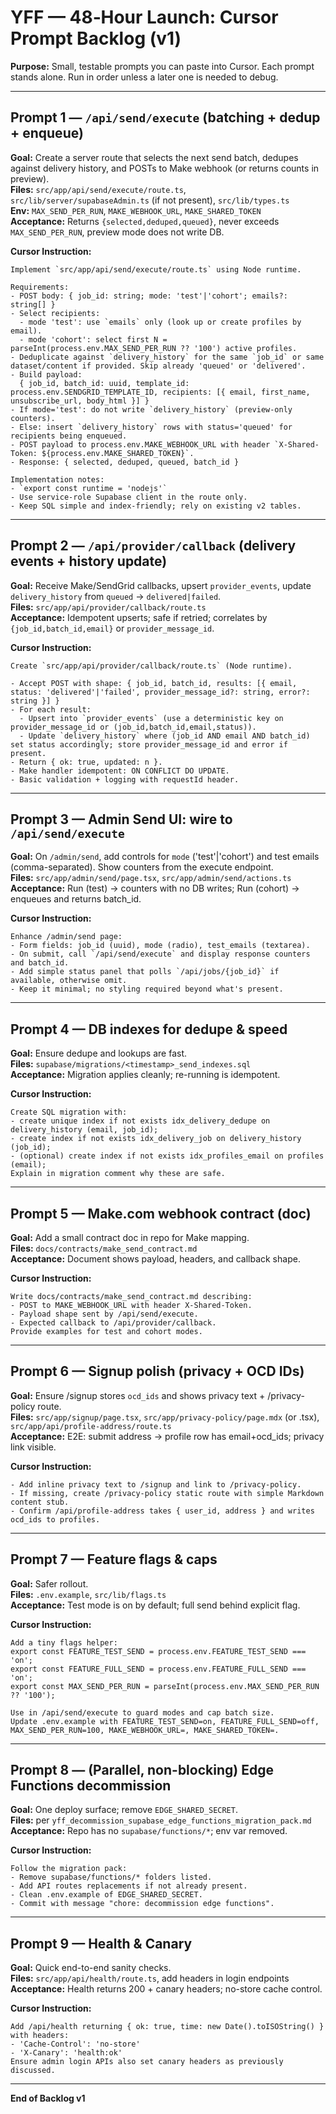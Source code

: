 
# YFF — 48‑Hour Launch: Cursor Prompt Backlog (v1)

**Purpose:** Small, testable prompts you can paste into Cursor. Each prompt stands alone. Run in order unless a later one is needed to debug.

---

## Prompt 1 — `/api/send/execute` (batching + dedup + enqueue)
**Goal:** Create a server route that selects the next send batch, dedupes against delivery history, and POSTs to Make webhook (or returns counts in preview).  
**Files:** `src/app/api/send/execute/route.ts`, `src/lib/server/supabaseAdmin.ts` (if not present), `src/lib/types.ts`  
**Env:** `MAX_SEND_PER_RUN`, `MAKE_WEBHOOK_URL`, `MAKE_SHARED_TOKEN`  
**Acceptance:** Returns `{selected,deduped,queued}`, never exceeds `MAX_SEND_PER_RUN`, preview mode does not write DB.

**Cursor Instruction:**

```
Implement `src/app/api/send/execute/route.ts` using Node runtime.

Requirements:
- POST body: { job_id: string; mode: 'test'|'cohort'; emails?: string[] }
- Select recipients:
  - mode 'test': use `emails` only (look up or create profiles by email).
  - mode 'cohort': select first N = parseInt(process.env.MAX_SEND_PER_RUN ?? '100') active profiles.
- Deduplicate against `delivery_history` for the same `job_id` or same dataset/content if provided. Skip already 'queued' or 'delivered'.
- Build payload:
  { job_id, batch_id: uuid, template_id: process.env.SENDGRID_TEMPLATE_ID, recipients: [{ email, first_name, unsubscribe_url, body_html }] }
- If mode='test': do not write `delivery_history` (preview-only counters).
- Else: insert `delivery_history` rows with status='queued' for recipients being enqueued.
- POST payload to process.env.MAKE_WEBHOOK_URL with header `X-Shared-Token: ${process.env.MAKE_SHARED_TOKEN}`.
- Response: { selected, deduped, queued, batch_id }

Implementation notes:
- `export const runtime = 'nodejs'`
- Use service-role Supabase client in the route only.
- Keep SQL simple and index-friendly; rely on existing v2 tables.
```
---

## Prompt 2 — `/api/provider/callback` (delivery events + history update)
**Goal:** Receive Make/SendGrid callbacks, upsert `provider_events`, update `delivery_history` from `queued` → `delivered|failed`.  
**Files:** `src/app/api/provider/callback/route.ts`  
**Acceptance:** Idempotent upserts; safe if retried; correlates by `{job_id,batch_id,email}` or `provider_message_id`.

**Cursor Instruction:**

```
Create `src/app/api/provider/callback/route.ts` (Node runtime).

- Accept POST with shape: { job_id, batch_id, results: [{ email, status: 'delivered'|'failed', provider_message_id?: string, error?: string }] }
- For each result:
  - Upsert into `provider_events` (use a deterministic key on provider_message_id or (job_id,batch_id,email,status)).
  - Update `delivery_history` where (job_id AND email AND batch_id) set status accordingly; store provider_message_id and error if present.
- Return { ok: true, updated: n }.
- Make handler idempotent: ON CONFLICT DO UPDATE.
- Basic validation + logging with requestId header.
```
---

## Prompt 3 — Admin Send UI: wire to `/api/send/execute`
**Goal:** On `/admin/send`, add controls for `mode` ('test'|'cohort') and test emails (comma-separated). Show counters from the execute endpoint.  
**Files:** `src/app/admin/send/page.tsx`, `src/app/admin/send/actions.ts`  
**Acceptance:** Run (test) → counters with no DB writes; Run (cohort) → enqueues and returns batch_id.

**Cursor Instruction:**

```
Enhance /admin/send page:
- Form fields: job_id (uuid), mode (radio), test_emails (textarea).
- On submit, call `/api/send/execute` and display response counters and batch_id.
- Add simple status panel that polls `/api/jobs/{job_id}` if available, otherwise omit.
- Keep it minimal; no styling required beyond what's present.
```
---

## Prompt 4 — DB indexes for dedupe & speed
**Goal:** Ensure dedupe and lookups are fast.  
**Files:** `supabase/migrations/<timestamp>_send_indexes.sql`  
**Acceptance:** Migration applies cleanly; re-running is idempotent.

**Cursor Instruction:**

```
Create SQL migration with:
- create unique index if not exists idx_delivery_dedupe on delivery_history (email, job_id);
- create index if not exists idx_delivery_job on delivery_history (job_id);
- (optional) create index if not exists idx_profiles_email on profiles (email);
Explain in migration comment why these are safe.
```
---

## Prompt 5 — Make.com webhook contract (doc)
**Goal:** Add a small contract doc in repo for Make mapping.  
**Files:** `docs/contracts/make_send_contract.md`  
**Acceptance:** Document shows payload, headers, and callback shape.

**Cursor Instruction:**

```
Write docs/contracts/make_send_contract.md describing:
- POST to MAKE_WEBHOOK_URL with header X-Shared-Token.
- Payload shape sent by /api/send/execute.
- Expected callback to /api/provider/callback.
Provide examples for test and cohort modes.
```
---

## Prompt 6 — Signup polish (privacy + OCD IDs)
**Goal:** Ensure /signup stores `ocd_ids` and shows privacy text + /privacy-policy route.  
**Files:** `src/app/signup/page.tsx`, `src/app/privacy-policy/page.mdx` (or .tsx), `src/app/api/profile-address/route.ts`  
**Acceptance:** E2E: submit address → profile row has email+ocd_ids; privacy link visible.

**Cursor Instruction:**

```
- Add inline privacy text to /signup and link to /privacy-policy.
- If missing, create /privacy-policy static route with simple Markdown content stub.
- Confirm /api/profile-address takes { user_id, address } and writes ocd_ids to profiles.
```
---

## Prompt 7 — Feature flags & caps
**Goal:** Safer rollout.  
**Files:** `.env.example`, `src/lib/flags.ts`  
**Acceptance:** Test mode is on by default; full send behind explicit flag.

**Cursor Instruction:**

```
Add a tiny flags helper:
export const FEATURE_TEST_SEND = process.env.FEATURE_TEST_SEND === 'on';
export const FEATURE_FULL_SEND = process.env.FEATURE_FULL_SEND === 'on';
export const MAX_SEND_PER_RUN = parseInt(process.env.MAX_SEND_PER_RUN ?? '100');

Use in /api/send/execute to guard modes and cap batch size.
Update .env.example with FEATURE_TEST_SEND=on, FEATURE_FULL_SEND=off, MAX_SEND_PER_RUN=100, MAKE_WEBHOOK_URL=, MAKE_SHARED_TOKEN=.
```
---

## Prompt 8 — (Parallel, non-blocking) Edge Functions decommission
**Goal:** One deploy surface; remove `EDGE_SHARED_SECRET`.  
**Files:** per `yff_decommission_supabase_edge_functions_migration_pack.md`  
**Acceptance:** Repo has no `supabase/functions/*`; env var removed.

**Cursor Instruction:**

```
Follow the migration pack:
- Remove supabase/functions/* folders listed.
- Add API routes replacements if not already present.
- Clean .env.example of EDGE_SHARED_SECRET.
- Commit with message "chore: decommission edge functions".
```
---

## Prompt 9 — Health & Canary
**Goal:** Quick end-to-end sanity checks.  
**Files:** `src/app/api/health/route.ts`, add headers in login endpoints  
**Acceptance:** Health returns 200 + canary headers; no-store cache control.

**Cursor Instruction:**

```
Add /api/health returning { ok: true, time: new Date().toISOString() } with headers:
- 'Cache-Control': 'no-store'
- 'X-Canary': 'health:ok'
Ensure admin login APIs also set canary headers as previously discussed.
```
---

**End of Backlog v1**
